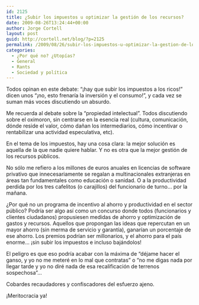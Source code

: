 ```yaml
---
id: 2125
title: ¿Subir los impuestos u optimizar la gestión de los recursos?
date: 2009-08-26T13:24:44+00:00
author: Jorge Cortell
layout: post
guid: http://cortell.net/blog/?p=2125
permalink: /2009/08/26/subir-los-impuestos-u-optimizar-la-gestion-de-los-recursos/
categories:
  - ¿Por qué no? ¿Utopías?
  - General
  - Rants
  - Sociedad y polí­tica
---
```

Todos opinan en este debate: &#8220;¡hay que subir los impuestos a los ricos!&#8221; dicen unos &#8220;¡no, esto frenaría la inversión y el consumo!&#8221;, y cada vez se suman más voces discutiendo un absurdo.

Me recuerda al debate sobre la &#8220;propiedad intelectual&#8221;. Todos discutiendo sobre el oximoron, sin centrarse en la esencia real (cultura, comunicación, dónde reside el valor, cómo dañan los intermediarios, cómo incentivar o rentabilizar una actividad especulativa, etc).

En el tema de los impuestos, hay una cosa clara: la mejor solución es aquella de la que nadie quiere hablar. Y no es otra que la mejor gestión de los recursos públicos.

No sólo me refiero a los millones de euros anuales en licencias de software privativo que innecesariamente se regalan a multinacionales extranjeras en áreas tan fundamentales como educación o sanidad. O a la productividad perdida por los tres cafelitos (o carajillos) del funcionario de turno&#8230; por la mañana.

¿Por qué no un programa de incentivo al ahorro y productividad en el sector público? Podría ser algo así como un concurso donde todos (funcionarios y clientes ciudadanos) propusiesen medidas de ahorro y optimización de gastos y recursos. Aquellos que propongan las ideas que repercutan en un mayor ahorro (sin merma de servicio y garantía), ganarían un porcentaje de ese ahorro. Los premios podrían ser millonarios, y el ahorro para el país enorme&#8230; ¡sin subir los impuestos e incluso bajándolos!

El peligro es que eso podría acabar con la máxima de &#8220;déjame hacer el ganso, y yo no me meteré en lo mal que contratas&#8221; o &#8220;no me digas nada por llegar tarde y yo no diré nada de esa recalificación de terrenos sospechosa&#8221;&#8230;

Cobardes recaudadores y confiscadores del esfuerzo ajeno.

¡Meritocracia ya!
